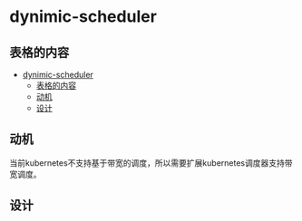 # dynimic-scheduler 

## 表格的内容

<!-- toc -->
- [dynimic-scheduler](#dynimic-scheduler)
  - [表格的内容](#表格的内容)
  - [动机](#动机)
  - [设计](#设计)

<!-- /toc -->

## 动机

当前kubernetes不支持基于带宽的调度，所以需要扩展kubernetes调度器支持带宽调度。


## 设计
